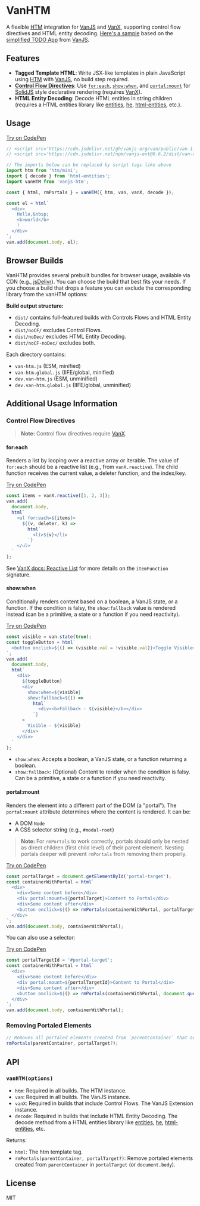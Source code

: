 # VanHTM

A flexible [HTM](https://github.com/developit/htm) integration for [VanJS](https://vanjs.org) and [VanX](https://vanjs.org/x), supporting control flow directives and HTML entity decoding. [Here's a sample](https://codepen.io/VoidedClouds/pen/myygzNQ) based on the [simplified TODO App](https://vanjs.org/x#a-simplified-todo-app) from [VanJS](https://vanjs.org).

## Features

- **Tagged Template HTML**: Write JSX-like templates in plain JavaScript using [HTM](https://github.com/developit/htm) with [VanJS](https://vanjs.org), no build step required.
- **[Control Flow Directives](#control-flow-directives)**: Use [`for:each`](#foreach), [`show:when`](#showwhen), and [`portal:mount`](#portalmount) for [SolidJS](https://www.solidjs.com) style declarative rendering (requires [VanX](https://vanjs.org/x)).
- **HTML Entity Decoding**: Decode HTML entities in string children (requires a HTML entities library like [entities](https://github.com/fb55/entities), [he](https://github.com/mathiasbynens/he), [html-entities](https://github.com/mdevils/html-entities), etc.).

## Usage

[Try on CodePen](https://codepen.io/VoidedClouds/pen/GggLYmx)

```js
// <script src='https://cdn.jsdelivr.net/gh/vanjs-org/van/public/van-1.5.5.nomodule.min.js'></script>
// <script src='https://cdn.jsdelivr.net/npm/vanjs-ext@0.6.2/dist/van-x.nomodule.min.js'></script>

// The imports below can be replaced by script tags like above
import htm from 'htm/mini';
import { decode } from 'html-entities';
import vanHTM from 'vanjs-htm';

const { html, rmPortals } = vanHTM({ htm, van, vanX, decode });

const el = html`
  <div>
    Hello,&nbsp;
    <b>world</b>
    !
  </div>
`;
van.add(document.body, el);
```

## Browser Builds

VanHTM provides several prebuilt bundles for browser usage, available via CDN (e.g., [jsDelivr](https://www.jsdelivr.com/package/npm/vanjs-htm)). You can choose the build that best fits your needs. If you choose a build that drops a feature you can exclude the corresponding library from the vanHTM options:

**Build output structure:**

- `dist/` contains full-featured builds with Controls Flows and HTML Entity Decoding.
- `dist/noCF/` excludes Control Flows.
- `dist/noDec/` excludes HTML Entity Decoding.
- `dist/noCF-noDec/` excludes both.

Each directory contains:

- `van-htm.js` (ESM, minified)
- `van-htm.global.js` (IIFE/global, minified)
- `dev.van-htm.js` (ESM, unminified)
- `dev.van-htm.global.js` (IIFE/global, unminified)

## Additional Usage Information

### Control Flow Directives

> **Note:** Control flow directives require [VanX](https://vanjs.org/x).

#### for:each

Renders a list by looping over a reactive array or iterable. The value of `for:each` should be a reactive list (e.g., from `vanX.reactive`). The child function receives the current value, a deleter function, and the index/key.

[Try on CodePen](https://codepen.io/VoidedClouds/pen/raabqja)

```js
const items = vanX.reactive([1, 2, 3]);
van.add(
  document.body,
  html`
    <ul for:each=${items}>
      ${(v, deleter, k) =>
        html`
          <li>${v}</li>
        `}
    </ul>
  `
);
```

See [VanX docs: Reactive List](https://vanjs.org/x#reactive-list) for more details on the `itemFunction` signature.

#### show:when

Conditionally renders content based on a boolean, a VanJS state, or a function. If the condition is falsy, the `show:fallback` value is rendered instead (can be a primitive, a state or a function if you need reactivity).

[Try on CodePen](https://codepen.io/VoidedClouds/pen/emmoPyp)

```js
const visible = van.state(true);
const toggleButton = html`
  <button onclick=${() => (visible.val = !visible.val)}>Toggle Visible</button>
`;
van.add(
  document.body,
  html`
    <div>
      ${toggleButton}
      <div
        show:when=${visible}
        show:fallback=${() =>
          html`
            <div><b>Fallback - ${visible}</b></div>
          `}
      >
        Visible - ${visible}
      </div>
    </div>
  `
);
```

- `show:when`: Accepts a boolean, a VanJS state, or a function returning a boolean.
- `show:fallback`: (Optional) Content to render when the condition is falsy. Can be a primitive, a state or a function if you need reactivity.

#### portal:mount

Renders the element into a different part of the DOM (a "portal"). The `portal:mount` attribute determines where the content is rendered. It can be:

- A DOM `Node`
- A CSS selector string (e.g., `#modal-root`)

> **Note:** For `rmPortals` to work correctly, portals should only be nested as direct children (first child level) of their parent element. Nesting portals deeper will prevent `rmPortals` from removing them properly.

[Try on CodePen](https://codepen.io/VoidedClouds/pen/GggLYdB)

```js
const portalTarget = document.getElementById('portal-target');
const containerWithPortal = html`
  <div>
    <div>Some content before</div>
    <div portal:mount=${portalTarget}>Content to Portal</div>
    <div>Some content after</div>
    <button onclick=${() => rmPortals(containerWithPortal, portalTarget)}>Remove Portal</button>
  </div>
`;
van.add(document.body, containerWithPortal);
```

You can also use a selector:

[Try on CodePen](https://codepen.io/VoidedClouds/pen/PwwgyBy)

```js
const portalTargetId = '#portal-target';
const containerWithPortal = html`
  <div>
    <div>Some content before</div>
    <div portal:mount=${portalTargetId}>Content to Portal</div>
    <div>Some content after</div>
    <button onclick=${() => rmPortals(containerWithPortal, document.querySelector(portalTargetId))}>Remove Portal</button>
  </div>
`;
van.add(document.body, containerWithPortal);
```

### Removing Portaled Elements

```js
// Removes all portaled elements created from `parentContainer` that are mounted in `portalTarget` (or `document.body`).
rmPortals(parentContainer, portalTarget?);
```

## API

### `vanHTM(options)`

- `htm`: Required in all builds. The HTM instance.
- `van`: Required in all builds. The VanJS instance.
- `vanX`: Required in builds that include Control Flows. The VanJS Extension instance.
- `decode`: Required in builds that include HTML Entity Decoding. The decode method from a HTML entities library like [entities](https://github.com/fb55/entities), [he](https://github.com/mathiasbynens/he), [html-entities](https://github.com/mdevils/html-entities), etc.

Returns:

- `html`: The htm template tag.
- `rmPortals(parentContainer, portalTarget?)`: Remove portaled elements created from `parentContainer` in `portalTarget` (or `document.body`).

## License

MIT
